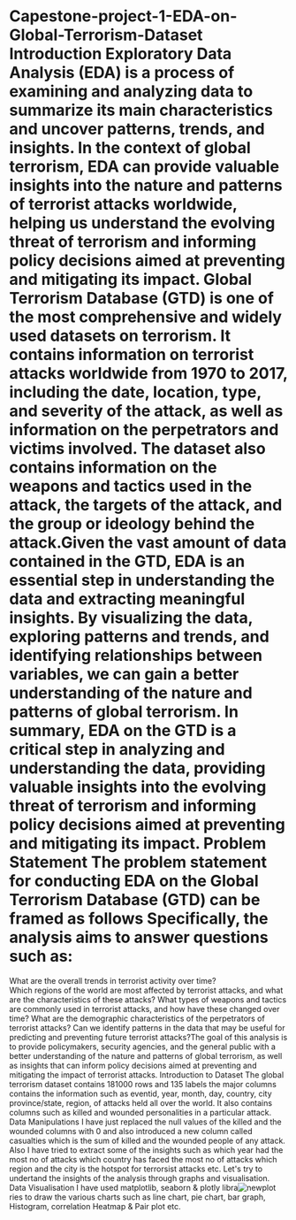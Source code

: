 # Capestone-project-1-EDA-on-Global-Terrorism-Dataset                                                                                                                                                                                                                                                                                                                                                                                                                                                                                                                                                                                                                                                                                                                                                                                                                                                                                                                                                                                                        Introduction                                                                                                                                                              Exploratory Data Analysis (EDA) is a process of examining and analyzing data to summarize its main characteristics and uncover patterns, trends, and insights. In the context of global terrorism, EDA can provide valuable insights into the nature and patterns of terrorist attacks worldwide, helping us understand the evolving threat of terrorism and informing policy decisions aimed at preventing and mitigating its impact. Global Terrorism Database (GTD) is one of the most comprehensive and widely used datasets on terrorism. It contains information on terrorist attacks worldwide from 1970 to 2017, including the date, location, type, and severity of the attack, as well as information on the perpetrators and victims involved. The dataset also contains information on the weapons and tactics used in the attack, the targets of the attack, and the group or ideology behind the attack.Given the vast amount of data contained in the GTD, EDA is an essential step in understanding the data and extracting meaningful insights. By visualizing the data, exploring patterns and trends, and identifying relationships between variables, we can gain a better understanding of the nature and patterns of global terrorism. In summary, EDA on the GTD is a critical step in analyzing and understanding the data, providing valuable insights into the evolving threat of terrorism and informing policy decisions aimed at preventing and mitigating its impact.                                                                                                                                                                                                                                                                                                                                                                                                                                                                                                                                                                                              Problem Statement                                                                                                                                                          The problem statement for conducting EDA on the Global Terrorism Database (GTD) can be framed as follows                                                                  Specifically, the analysis aims to answer questions such as:                                                                                                                     
What are the overall trends in terrorist activity over time?                                                                                                            
Which regions of the world are most affected by terrorist attacks, and what are the characteristics of these attacks?
What types of weapons and tactics are commonly used in terrorist attacks, and how have these changed over time?
What are the demographic characteristics of the perpetrators of terrorist attacks?
Can we identify patterns in the data that may be useful for predicting and preventing future terrorist attacks?The goal of this analysis is to provide policymakers, security agencies, and the general public with a better understanding of the nature and patterns of global terrorism, as well as insights that can inform policy decisions aimed at preventing and mitigating the impact of terrorist attacks.                                                                                                                                                                                                                                                                                                                                                                                                                                            Introduction to Dataset                                                                                                                                              The global terrorism dataset contains 181000 rows and 135 labels the major columns contains the information such as eventid, year, month, day, country, city province/state, region, of attacks held all over the world. It also contains columns such as killed and wounded personalities in a particular attack.                                                                                                                                                                                                                                                                                                                                                                    Data Manipulations                                                                                                                                                      I have just replaced the null values of the killed and the wounded columns with 0 and also introduced a new column called casualties which is the sum of killed and the wounded people of any attack. Also I have tried to extract some of the insights such as which year had the most no of attacks which country has faced the most no of attacks which region and the city is the hotspot for terrorsist attacks etc. Let's try to undertand the insights of the analysis through graphs and visualisation.                                                                                                                                                                              Data Visualisation                                                                                                                                                      I have used matplotlib, seaborn & plotly libra![newplot](https://user-images.githubusercontent.com/125723652/219847671-5ff43589-4489-4fcf-9070-9d1df4dc1107.png)
ries to draw the various charts such as line chart, pie chart, bar graph, Histogram, correlation Heatmap & Pair plot etc.  
